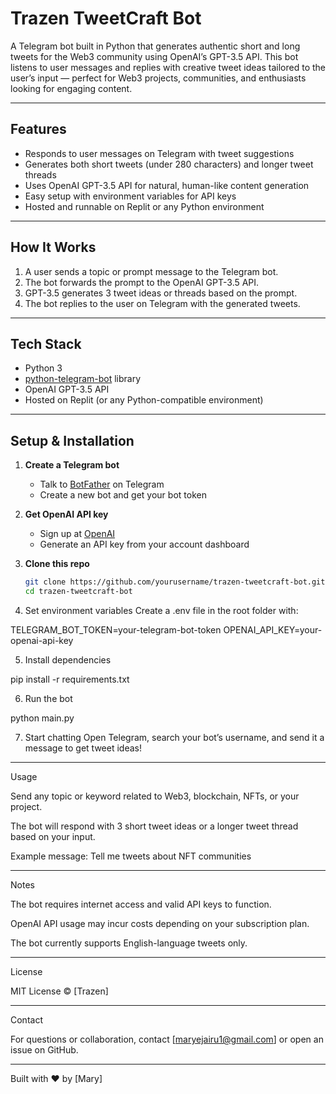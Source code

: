 # Trazen TweetCraft Bot

A Telegram bot built in Python that generates authentic short and long tweets for the Web3 community using OpenAI’s GPT-3.5 API. This bot listens to user messages and replies with creative tweet ideas tailored to the user’s input — perfect for Web3 projects, communities, and enthusiasts looking for engaging content.

---

## Features

- Responds to user messages on Telegram with tweet suggestions  
- Generates both short tweets (under 280 characters) and longer tweet threads  
- Uses OpenAI GPT-3.5 API for natural, human-like content generation  
- Easy setup with environment variables for API keys  
- Hosted and runnable on Replit or any Python environment

---

## How It Works

1. A user sends a topic or prompt message to the Telegram bot.  
2. The bot forwards the prompt to the OpenAI GPT-3.5 API.  
3. GPT-3.5 generates 3 tweet ideas or threads based on the prompt.  
4. The bot replies to the user on Telegram with the generated tweets.

---

## Tech Stack

- Python 3  
- [python-telegram-bot](https://python-telegram-bot.org/) library  
- OpenAI GPT-3.5 API  
- Hosted on Replit (or any Python-compatible environment)

---

## Setup & Installation

1. **Create a Telegram bot**  
   - Talk to [BotFather](https://telegram.me/BotFather) on Telegram  
   - Create a new bot and get your bot token

2. **Get OpenAI API key**  
   - Sign up at [OpenAI](https://openai.com)  
   - Generate an API key from your account dashboard

3. **Clone this repo**  
   ```bash
   git clone https://github.com/yourusername/trazen-tweetcraft-bot.git
   cd trazen-tweetcraft-bot

4. Set environment variables
Create a .env file in the root folder with:

TELEGRAM_BOT_TOKEN=your-telegram-bot-token
OPENAI_API_KEY=your-openai-api-key


5. Install dependencies

pip install -r requirements.txt


6. Run the bot

python main.py


7. Start chatting
Open Telegram, search your bot’s username, and send it a message to get tweet ideas!




---

Usage

Send any topic or keyword related to Web3, blockchain, NFTs, or your project.

The bot will respond with 3 short tweet ideas or a longer tweet thread based on your input.

Example message: Tell me tweets about NFT communities



---

Notes

The bot requires internet access and valid API keys to function.

OpenAI API usage may incur costs depending on your subscription plan.

The bot currently supports English-language tweets only.



---

License

MIT License © [Trazen]


---

Contact

For questions or collaboration, contact [maryejairu1@gmail.com] or open an issue on GitHub.


---

Built with ❤️ by [Mary]
